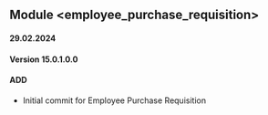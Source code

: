 ## Module <employee_purchase_requisition>

#### 29.02.2024
#### Version 15.0.1.0.0
#### ADD
- Initial commit for Employee Purchase Requisition

